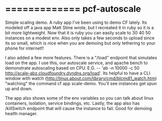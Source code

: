 =============
pcf-autoscale
=============

Simple scaling demo.  A ruby app I've been using to demo CF lately.  Its modeled off a java app Matt Stine wrote, but I recreated it in ruby so it is a bit more lightweight.  Now that it is ruby you can easily scale to 30 40 50 instances on a modest env.  Also only takes a few seconds to upload since its so small, which is nice when you are demoing but only tethering to your phone for internet!!

I also added a few more features.  There is a "/load" endpoint that simulates load on the app.  I use this, our autoscale service, and apache bench to demonstrate autoscaling based on CPU.  E.G. --  'ab -n 10000 -c 50 http://scale-abz.cloudfoundry.dyndns.org/load'.  Its helpful to have a CLI window with watch (http://linux.about.com/library/cmd/blcmdl1_watch.htm)   "watching" the command cf app scale-demo.   You'll see instances get spun up and down.

The app also shows some of the env variables so you can talk about linux containers, isolation, service bindings, etc.  Lastly, the app also has /killSwitch endpoint that will cause the instance to fail.  Good for demoing health manager.
